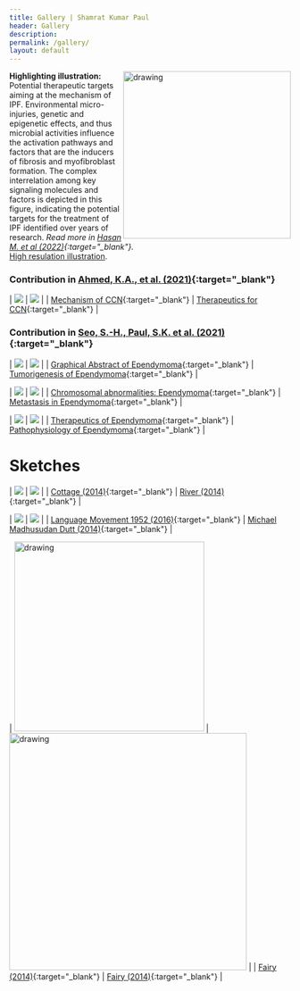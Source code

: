 ```yaml
---
title: Gallery | Shamrat Kumar Paul
header: Gallery
description:
permalink: /gallery/
layout: default
---
```


<img align="right" src="/assets/images/ipf/ipf.png" alt="drawing" style="width:300px;"/> **Highlighting illustration:** Potential therapeutic targets aiming at the mechanism of IPF. Environmental micro-injuries, genetic and epigenetic effects, and thus microbial activities influence the activation pathways and factors that are the inducers of fibrosis and myofibroblast formation. The complex interrelation among key signaling molecules and factors is depicted in this figure, indicating the potential targets for the treatment of IPF identified over years of research. *Read more in [Hasan M. et al (2022)](https://www.mdpi.com/1420-3049/27/5/1481){:target="\_blank"}.* <br>
[High resulation illustration](/assets/images/ipf/ipf.png).

<style>
td, th {
   border: none!important;
}
</style>

### Contribution in  [Ahmed, K.A., et al. (2021)](https://www.mdpi.com/1718-7729/28/6/417){:target="\_blank"}

| ![](/assets/images/ccn/mechanismccn-aug11.svg) | ![](/assets/images/ccn/therapeutics-oct15.svg)    |
| [Mechanism of CCN](/assets/images/ccn/mechanismccn-aug11.jpg){:target="\_blank"}                               | [Therapeutics for CCN](/assets/images/ccn/ccn-therapeutics-oct15.jpg){:target="\_blank"}                               |


### Contribution in  [Seo, S.-H., Paul, S.K. et al. (2021)](https://www.mdpi.com/2072-6694/13/13/3221){:target="\_blank"}

| ![](/assets/images/ependymoma/00-ependymoma-abstract.svg)               | ![](/assets/images/ependymoma/01-tumorigenesis-of-ependymal-cell.svg)    |
| [Graphical Abstract of Ependymoma](/assets/images/ependymoma/00-ependymoma-abstract.svg){:target="\_blank"}                                          | [Tumorigenesis of Ependymoma](/assets/images/ependymoma/01-tumorigenesis-of-ependymal-cell.svg){:target="\_blank"}                               |



| ![](/assets/images/ependymoma/02-Chromosomal-abnormalities-in-ependymoma.svg)               | ![](/assets/images/ependymoma/03-Metastasis-of-ependymoma.svg)    |
| [Chromosomal abnormalities: Ependymoma](/assets/images/ependymoma/02-Chromosomal-abnormalities-in-ependymoma.svg){:target="\_blank"}                                                         | [Metastasis in Ependymoma](/assets/images/ependymoma/03-Metastasis-of-ependymoma.svg){:target="\_blank"}                             |



| ![](/assets/images/ependymoma/04-Possible-therapeutic-approaches.svg)               | ![](/assets/images/ependymoma/05-Pathophysiology-of-ependymoma.svg)    |
| [Therapeutics of Ependymoma](/assets/images/ependymoma/04-Possible-therapeutic-approaches.svg){:target="\_blank"}                                                           | [Pathophysiology of Ependymoma](/assets/images/ependymoma/05-Pathophysiology-of-ependymoma.svg){:target="\_blank"}                            |


# Sketches

| ![](/assets/images/sketch/cottege.jpg)               | ![](/assets/images/sketch/river.jpg)    |
| [Cottage (2014)](/assets/images/sketch/cottege.jpg){:target="\_blank"}                                                           | [River (2014)](/assets/images/sketch/river.jpg){:target="\_blank"}                            |


| ![](/assets/images/sketch/language.PNG)              | ![](/assets/images/sketch/michael.PNG)    |
| [Language Movement 1952 (2016)](/assets/images/sketch/cottege.jpg){:target="\_blank"}                                                           | [Michael Madhusudan Dutt (2014)](/assets/images/sketch/michael.PNG){:target="\_blank"}                            |


| <img src="/assets/images/sketch/1-fairy.jpg" alt="drawing" style="width:340px;"/>               | <img src="/assets/images/sketch/2-fairy.jpg" alt="drawing" style="width:425px;"/>    |
| [Fairy (2014)](/assets/images/sketch/1-fairy.jpg){:target="\_blank"}                                                           | [Fairy (2014)](/assets/images/sketch/2-fairy.jpg){:target="\_blank"}                            |





